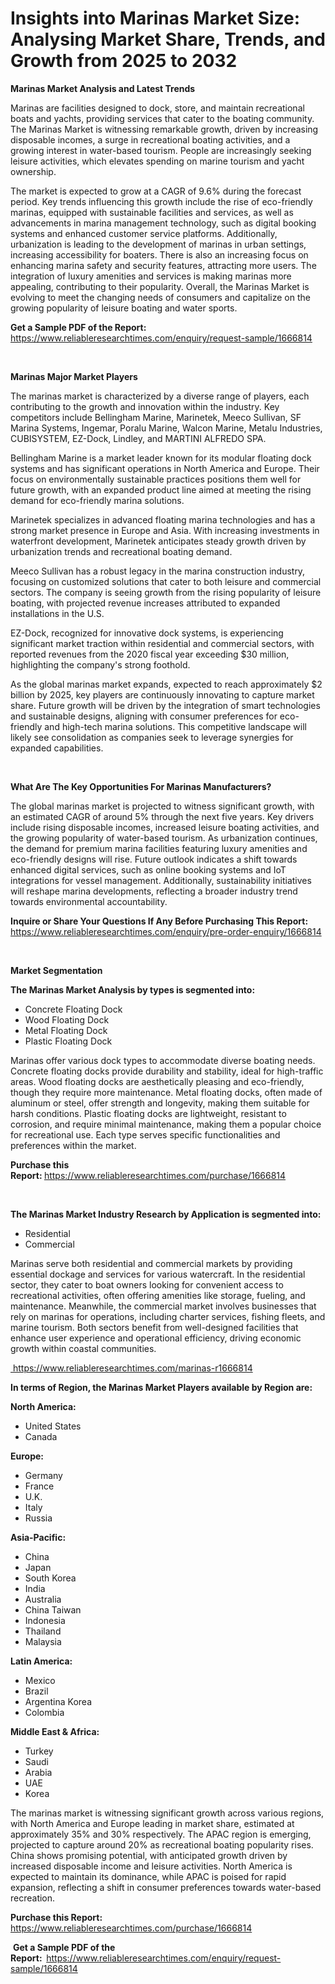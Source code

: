 <p><h1>Insights into Marinas Market Size: Analysing Market Share, Trends, and Growth from 2025 to 2032</h1></p><p><strong>Marinas Market Analysis and Latest Trends</strong></p>
<p><p>Marinas are facilities designed to dock, store, and maintain recreational boats and yachts, providing services that cater to the boating community. The Marinas Market is witnessing remarkable growth, driven by increasing disposable incomes, a surge in recreational boating activities, and a growing interest in water-based tourism. People are increasingly seeking leisure activities, which elevates spending on marine tourism and yacht ownership.</p><p>The market is expected to grow at a CAGR of 9.6% during the forecast period. Key trends influencing this growth include the rise of eco-friendly marinas, equipped with sustainable facilities and services, as well as advancements in marina management technology, such as digital booking systems and enhanced customer service platforms. Additionally, urbanization is leading to the development of marinas in urban settings, increasing accessibility for boaters. There is also an increasing focus on enhancing marina safety and security features, attracting more users. The integration of luxury amenities and services is making marinas more appealing, contributing to their popularity. Overall, the Marinas Market is evolving to meet the changing needs of consumers and capitalize on the growing popularity of leisure boating and water sports.</p></p>
<p><strong>Get a Sample PDF of the Report:&nbsp;</strong> <a href="https://www.reliableresearchtimes.com/enquiry/request-sample/1666814?utm_campaign=3718&utm_medium=2&utm_source=Github&utm_content=ia&utm_term=16042025&utm_id=marinas">https://www.reliableresearchtimes.com/enquiry/request-sample/1666814</a></p>
<p>&nbsp;</p>
<p><strong>Marinas Major Market Players</strong></p>
<p><p>The marinas market is characterized by a diverse range of players, each contributing to the growth and innovation within the industry. Key competitors include Bellingham Marine, Marinetek, Meeco Sullivan, SF Marina Systems, Ingemar, Poralu Marine, Walcon Marine, Metalu Industries, CUBISYSTEM, EZ-Dock, Lindley, and MARTINI ALFREDO SPA. </p><p>Bellingham Marine is a market leader known for its modular floating dock systems and has significant operations in North America and Europe. Their focus on environmentally sustainable practices positions them well for future growth, with an expanded product line aimed at meeting the rising demand for eco-friendly marina solutions.</p><p>Marinetek specializes in advanced floating marina technologies and has a strong market presence in Europe and Asia. With increasing investments in waterfront development, Marinetek anticipates steady growth driven by urbanization trends and recreational boating demand.</p><p>Meeco Sullivan has a robust legacy in the marina construction industry, focusing on customized solutions that cater to both leisure and commercial sectors. The company is seeing growth from the rising popularity of leisure boating, with projected revenue increases attributed to expanded installations in the U.S.</p><p>EZ-Dock, recognized for innovative dock systems, is experiencing significant market traction within residential and commercial sectors, with reported revenues from the 2020 fiscal year exceeding $30 million, highlighting the company's strong foothold.</p><p>As the global marinas market expands, expected to reach approximately $2 billion by 2025, key players are continuously innovating to capture market share. Future growth will be driven by the integration of smart technologies and sustainable designs, aligning with consumer preferences for eco-friendly and high-tech marina solutions. This competitive landscape will likely see consolidation as companies seek to leverage synergies for expanded capabilities.</p></p>
<p>&nbsp;</p>
<p><strong>What Are The Key Opportunities For Marinas Manufacturers?</strong></p>
<p><p>The global marinas market is projected to witness significant growth, with an estimated CAGR of around 5% through the next five years. Key drivers include rising disposable incomes, increased leisure boating activities, and the growing popularity of water-based tourism. As urbanization continues, the demand for premium marina facilities featuring luxury amenities and eco-friendly designs will rise. Future outlook indicates a shift towards enhanced digital services, such as online booking systems and IoT integrations for vessel management. Additionally, sustainability initiatives will reshape marina developments, reflecting a broader industry trend towards environmental accountability.</p></p>
<p><strong>Inquire or Share Your Questions If Any Before Purchasing This Report:</strong> <a href="https://www.reliableresearchtimes.com/enquiry/pre-order-enquiry/1666814?utm_campaign=3718&utm_medium=2&utm_source=Github&utm_content=ia&utm_term=16042025&utm_id=marinas">https://www.reliableresearchtimes.com/enquiry/pre-order-enquiry/1666814</a></p>
<p>&nbsp;</p>
<p><strong>Market Segmentation</strong></p>
<p><strong>The Marinas Market Analysis by types is segmented into:</strong></p>
<p><ul><li>Concrete Floating Dock</li><li>Wood Floating Dock</li><li>Metal Floating Dock</li><li>Plastic Floating Dock</li></ul></p>
<p><p>Marinas offer various dock types to accommodate diverse boating needs. Concrete floating docks provide durability and stability, ideal for high-traffic areas. Wood floating docks are aesthetically pleasing and eco-friendly, though they require more maintenance. Metal floating docks, often made of aluminum or steel, offer strength and longevity, making them suitable for harsh conditions. Plastic floating docks are lightweight, resistant to corrosion, and require minimal maintenance, making them a popular choice for recreational use. Each type serves specific functionalities and preferences within the market.</p></p>
<p><strong>Purchase this Report:&nbsp;</strong><a href="https://www.reliableresearchtimes.com/purchase/1666814?utm_campaign=3718&utm_medium=2&utm_source=Github&utm_content=ia&utm_term=16042025&utm_id=marinas">https://www.reliableresearchtimes.com/purchase/1666814</a></p>
<p>&nbsp;</p>
<p><strong>The Marinas Market Industry Research by Application is segmented into:</strong></p>
<p><ul><li>Residential</li><li>Commercial</li></ul></p>
<p><p>Marinas serve both residential and commercial markets by providing essential dockage and services for various watercraft. In the residential sector, they cater to boat owners looking for convenient access to recreational activities, often offering amenities like storage, fueling, and maintenance. Meanwhile, the commercial market involves businesses that rely on marinas for operations, including charter services, fishing fleets, and marine tourism. Both sectors benefit from well-designed facilities that enhance user experience and operational efficiency, driving economic growth within coastal communities.</p></p>
<p><a href="https://www.reliableresearchtimes.com/marinas-r1666814?utm_campaign=3718&utm_medium=2&utm_source=Github&utm_content=ia&utm_term=16042025&utm_id=marinas">&nbsp;https://www.reliableresearchtimes.com/marinas-r1666814</a></p>
<p><strong>In terms of Region, the Marinas Market Players available by Region are:</strong></p>
<p>
    <p> <strong> North America: </strong>
        <ul>
            <li>United States</li>
            <li>Canada</li>
        </ul>
        </p> 
    <p> <strong> Europe: </strong>
        <ul>
            <li>Germany</li>
            <li>France</li>
            <li>U.K.</li>
            <li>Italy</li>
            <li>Russia</li>
        </ul>
        </p> 
    <p> <strong> Asia-Pacific: </strong>
        <ul>
            <li>China</li>
            <li>Japan</li>
            <li>South Korea</li>
            <li>India</li>
            <li>Australia</li>
            <li>China Taiwan</li>
            <li>Indonesia</li>
            <li>Thailand</li>
            <li>Malaysia</li>
        </ul>
        </p> 
    <p> <strong> Latin America: </strong>
        <ul>
            <li>Mexico</li>
            <li>Brazil</li>
            <li>Argentina Korea</li>
            <li>Colombia</li>
        </ul>
        </p> 
    <p> <strong> Middle East & Africa: </strong>
        <ul>
            <li>Turkey</li>
            <li>Saudi</li>
            <li>Arabia</li>
            <li>UAE</li>
            <li>Korea</li>
        </ul>
    </p>
    </p>
<p><p>The marinas market is witnessing significant growth across various regions, with North America and Europe leading in market share, estimated at approximately 35% and 30% respectively. The APAC region is emerging, projected to capture around 20% as recreational boating popularity rises. China shows promising potential, with anticipated growth driven by increased disposable income and leisure activities. North America is expected to maintain its dominance, while APAC is poised for rapid expansion, reflecting a shift in consumer preferences towards water-based recreation.</p></p>
<p><strong>Purchase this Report: </strong><a href="https://www.reliableresearchtimes.com/purchase/1666814?utm_campaign=3718&utm_medium=2&utm_source=Github&utm_content=ia&utm_term=16042025&utm_id=marinas">https://www.reliableresearchtimes.com/purchase/1666814</a></p>
<p>&nbsp;<strong>Get a Sample PDF of the Report:&nbsp;&nbsp;</strong><a href="https://www.reliableresearchtimes.com/enquiry/request-sample/1666814?utm_campaign=3718&utm_medium=2&utm_source=Github&utm_content=ia&utm_term=16042025&utm_id=marinas">https://www.reliableresearchtimes.com/enquiry/request-sample/1666814</a></p>
<p><strong></strong></p>
<p><p></p><p></p><p></p></p>